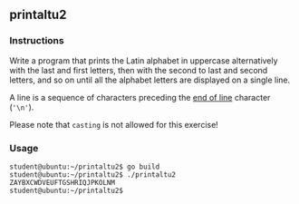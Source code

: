 ## printaltu2

### Instructions

Write a program that prints the Latin alphabet in uppercase alternatively with the last and first letters, then with the second to last and second letters, and so on until all the alphabet letters are displayed on a single line.

A line is a sequence of characters preceding the [end of line](https://en.wikipedia.org/wiki/Newline) character (`'\n'`).

Please note that `casting` is not allowed for this exercise!

### Usage

```console
student@ubuntu:~/printaltu2$ go build
student@ubuntu:~/printaltu2$ ./printaltu2
ZAYBXCWDVEUFTGSHRIQJPKOLNM
student@ubuntu:~/printaltu2$
```
